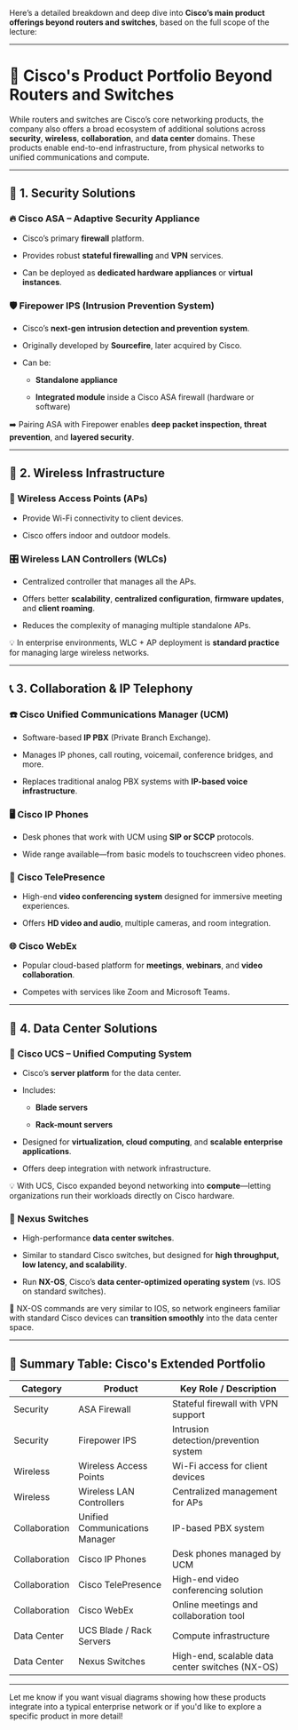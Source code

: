 Here’s a detailed breakdown and deep dive into **Cisco’s main product offerings beyond routers and switches**, based on the full scope of the lecture:

---

# 🧰 Cisco's Product Portfolio Beyond Routers and Switches

While routers and switches are Cisco’s core networking products, the company also offers a broad ecosystem of additional solutions across **security**, **wireless**, **collaboration**, and **data center** domains. These products enable end-to-end infrastructure, from physical networks to unified communications and compute.

---

## 🔐 1. **Security Solutions**

### 🔥 Cisco ASA – Adaptive Security Appliance

- Cisco’s primary **firewall** platform.
    
- Provides robust **stateful firewalling** and **VPN** services.
    
- Can be deployed as **dedicated hardware appliances** or **virtual instances**.
    

### 🛡️ Firepower IPS (Intrusion Prevention System)

- Cisco’s **next-gen intrusion detection and prevention system**.
    
- Originally developed by **Sourcefire**, later acquired by Cisco.
    
- Can be:
    
    - **Standalone appliance**
        
    - **Integrated module** inside a Cisco ASA firewall (hardware or software)
        

➡️ Pairing ASA with Firepower enables **deep packet inspection, threat prevention**, and **layered security**.

---

## 📶 2. **Wireless Infrastructure**

### 📡 Wireless Access Points (APs)

- Provide Wi-Fi connectivity to client devices.
    
- Cisco offers indoor and outdoor models.
    

### 🎛️ Wireless LAN Controllers (WLCs)

- Centralized controller that manages all the APs.
    
- Offers better **scalability**, **centralized configuration**, **firmware updates**, and **client roaming**.
    
- Reduces the complexity of managing multiple standalone APs.
    

💡 In enterprise environments, WLC + AP deployment is **standard practice** for managing large wireless networks.

---

## 📞 3. **Collaboration & IP Telephony**

### ☎️ Cisco Unified Communications Manager (UCM)

- Software-based **IP PBX** (Private Branch Exchange).
    
- Manages IP phones, call routing, voicemail, conference bridges, and more.
    
- Replaces traditional analog PBX systems with **IP-based voice infrastructure**.
    

### 🖥️ Cisco IP Phones

- Desk phones that work with UCM using **SIP or SCCP** protocols.
    
- Wide range available—from basic models to touchscreen video phones.
    

### 🎥 Cisco TelePresence

- High-end **video conferencing system** designed for immersive meeting experiences.
    
- Offers **HD video and audio**, multiple cameras, and room integration.
    

### 🌐 Cisco WebEx

- Popular cloud-based platform for **meetings**, **webinars**, and **video collaboration**.
    
- Competes with services like Zoom and Microsoft Teams.
    

---

## 🏢 4. **Data Center Solutions**

### 🧮 Cisco UCS – Unified Computing System

- Cisco’s **server platform** for the data center.
    
- Includes:
    
    - **Blade servers**
        
    - **Rack-mount servers**
        
- Designed for **virtualization, cloud computing**, and **scalable enterprise applications**.
    
- Offers deep integration with network infrastructure.
    

💡 With UCS, Cisco expanded beyond networking into **compute**—letting organizations run their workloads directly on Cisco hardware.

### 🔗 Nexus Switches

- High-performance **data center switches**.
    
- Similar to standard Cisco switches, but designed for **high throughput, low latency, and scalability**.
    
- Run **NX-OS**, Cisco’s **data center-optimized operating system** (vs. IOS on standard switches).
    

🧠 NX-OS commands are very similar to IOS, so network engineers familiar with standard Cisco devices can **transition smoothly** into the data center space.

---

## 🧠 Summary Table: Cisco's Extended Portfolio

|Category|Product|Key Role / Description|
|---|---|---|
|Security|ASA Firewall|Stateful firewall with VPN support|
|Security|Firepower IPS|Intrusion detection/prevention system|
|Wireless|Wireless Access Points|Wi-Fi access for client devices|
|Wireless|Wireless LAN Controllers|Centralized management for APs|
|Collaboration|Unified Communications Manager|IP-based PBX system|
|Collaboration|Cisco IP Phones|Desk phones managed by UCM|
|Collaboration|Cisco TelePresence|High-end video conferencing solution|
|Collaboration|Cisco WebEx|Online meetings and collaboration tool|
|Data Center|UCS Blade / Rack Servers|Compute infrastructure|
|Data Center|Nexus Switches|High-end, scalable data center switches (NX-OS)|

---

Let me know if you want visual diagrams showing how these products integrate into a typical enterprise network or if you'd like to explore a specific product in more detail!